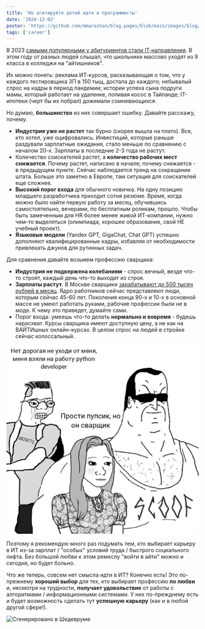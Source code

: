 ```yaml
---
title: 'Не агитируйте детей идти в программисты'
date: '2024-12-02'
poster: 'https://github.com/mmarashan/blog.pages/blob/main/images/blog/2024.12_welder_vs_programmer/min.webp?raw=true'
tags: ['career']
---
```


В 2023 [самыми популярными у абитуриентов стали IT‑направления](https://skillbox.ru/media/education/samymi-populyarnymi-u-abiturientov-2023-goda-stali-itnapravleniya/). В этом году от разных людей слышал, что школьники массово уходят из 9 класса в колледжи на "айтишников".

Их можно понять: реклама ИТ-курсов, расказывающая о том, что у каждого тестировщика ЗП в 150 тыщ, достала до каждого; небывалый спрос на кадры в период пандемии; истории успеха сына подруги мамы, который работает на удаленке, попивая косос в Тайланде; IT-ипотеки (черт бы их побрал) дожимали сомневающихся.

Но думаю, **большинство** из них совершает ошибку. Давайте расскажу, почему.

- **Индустрия уже не растет** так бурно (скорее вышла на плато). Все, кто хотел, уже оцифровались. Инвестиций, которые раньше раздували зарплатные ожидания, стало меньше по сравнению с началом 20-х. Зарплаты в последние 2-3 года не растут.
- Количество соискателей растет, а **количество рабочих мест снижается**. Почему растет, написано в начале; почему снижается - в предыдущем пункте. Сейчас наблюдается тренд на сокращение штата. Больше это заметно в Европе, там ситуация для соискателей еще сложнее. 
- **Высокий порог входа** для обычного новичка. На одну позицию младшего разработчика приходит сотня резюме. Время, когда можно было найти первую работу за месяц, обучившись самостоятельно, вечерами, по бесплатным роликам, прошло. Чтобы быть замеченным для HR более менее живой ИТ-компании, нужно чем-то выделяться (олимпиада, хорошее образование, свой НЕ учебный проект).
- **Языковые модели** (Yandex GPT, GigaChat, Chat GPT) успешно дополняют квалифицированные кадры, избавляя от необходимости привлекать джунов для рутинных задач.

Для сравнения давайте возьмем профессию сварщика:

- **Индустрия не подвержена колебаниям** - спрос вечный, везде что-то строят, каждый день что-то выходит из строя.
- **Зарплаты растут**. В Москве сварщики [зарабатывают до 500 тысяч рублей в месяц](https://ura.news/news/1052850323). Ядро работников сейчас представляют люди, которым сейчас 45-60 лет. Поколения конца 90-х и 10-х в основной массе не умеют работать руками, рабочие профессии были не в моде. К чему это приведет, думайте сами.
- Порог входа: умеешь что-то делать **нормально и вовремя** - будешь нарасхват. Курсы сварщика имеют доступную цену, а не как на ВАЙТИшных онлайн-курсах. В целом спрос на людей в стройке сейчас колоссальный.

![alt text](https://github.com/mmarashan/blog.pages/blob/main/images/blog/2024.12_welder_vs_programmer/meme.webp?raw=true)

Поэтому я рекомендую много раз подумать тем, кто выбирает карьеру в ИТ из-за зарплат / "особых" условий труда / быстрого социального лифта.  Без большой любви к этом ремеслу "войти в айти" можно и сегодня, но будет больно.

Что же теперь, совсем нет смысла идти в ИТ? Конечно есть! Это по-прежнему **хороший выбор** для тех, кто выбирает профессию **по любви** и, несмотря на трудности, **получает удовольствие** от работы с алгоритмами / информационными системами. У них по-прежднему есть и будет возможность сделать тут **успешную карьеру** (как и в любой другой сфере!).

![Сгенерировано в Шедевруме](https://habrastorage.org/webt/d6/ct/zm/d6ctzme-5lvtpmrynrn0narhdvw.png)
